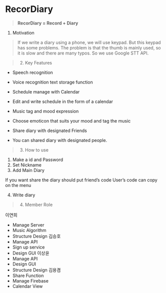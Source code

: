 # RecorDiary
> **RecorDiary = Record + Diary**

1. Motivation
>If we write a diary using a phone, we will use keypad. But this keypad has some problems. 
>The problem is that the thumb is mainly used, so it is slow and there are many typos. So we use Google STT API.

> 2. Key Features
* Speech recognition
- Voice recognition text storage function
* Schedule manage with Calendar
- Edit and write schedule in the form of a calendar
* Music tag and mood expression
- Choose emoticon that suits your mood and tag the music
* Share diary with designated Friends
- You can shared diary with designated people.

> 3. How to use
1) Make a id and Password
2) Set Nickname
3) Add Main Diary

If you want share the diary should put friend’s code
User’s code can copy on the menu

4) Write diary

> 4. Member Role

이연희
- Manage Server
- Music Algorithm
- Structure Design
김승호
- Manage API
- Sign up service
- Design GUI
이상윤
- Manage API
- Design GUI
- Structure Design
김용겸
- Share Function
- Manage Firebase
- Calendar View
